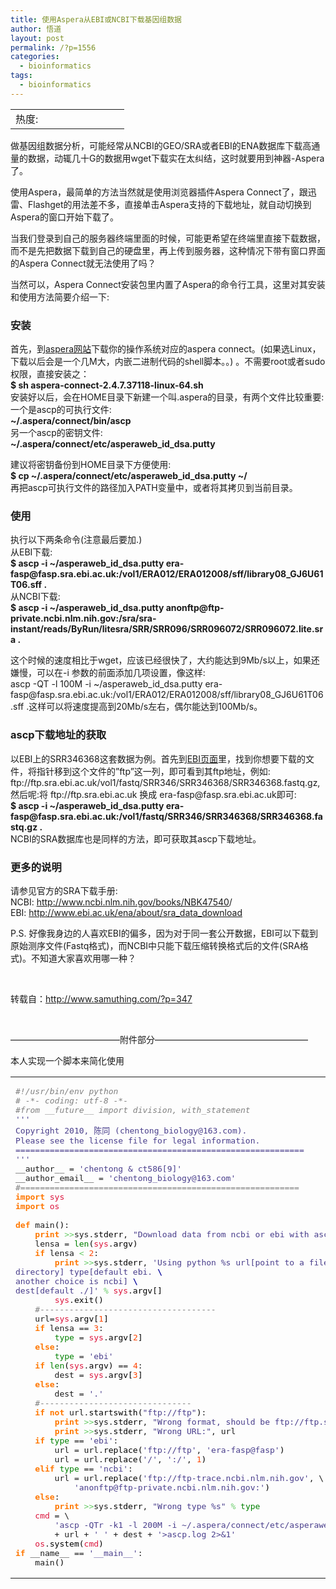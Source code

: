 ```yaml
---
title: 使用Aspera从EBI或NCBI下载基因组数据
author: 悟道
layout: post
permalink: /?p=1556
categories:
  - bioinformatics
tags:
  - bioinformatics
---
```

<table>
  <tr cellpadding=0><td>
    热度:
  </td><td cellpadding=0><img src='http://210.75.224.29/wordpress/wp-content/plugins/statpresscn/images/sun.gif' width=10 height=10 border=0 /></td><td cellpadding=0><img src='http://210.75.224.29/wordpress/wp-content/plugins/statpresscn/images/sun_dark.gif' width=10 height=10 border=0 /></td><td cellpadding=0><img src='http://210.75.224.29/wordpress/wp-content/plugins/statpresscn/images/sun_dark.gif' width=10 height=10 border=0 /></td><td cellpadding=0><img src='http://210.75.224.29/wordpress/wp-content/plugins/statpresscn/images/sun_dark.gif' width=10 height=10 border=0 /></td><td cellpadding=0><img src='http://210.75.224.29/wordpress/wp-content/plugins/statpresscn/images/sun_dark.gif' width=10 height=10 border=0 /></td></tr>
</table>

<div>
  <p>
    做基因组数据分析，可能经常从NCBI的GEO/SRA或者EBI的ENA数据库下载高通量的数据，动辄几十G的数据用wget下载实在太纠结，这时就要用到神器-Aspera了。
  </p>
  
  <p>
    使用Aspera，最简单的方法当然就是使用浏览器插件Aspera Connect了，跟迅雷、Flashget的用法差不多，直接单击Aspera支持的下载地址，就自动切换到Aspera的窗口开始下载了。
  </p>
  
  <p>
    当我们登录到自己的服务器终端里面的时候，可能更希望在终端里直接下载数据，而不是先把数据下载到自己的硬盘里，再上传到服务器，这种情况下带有窗口界面的Aspera Connect就无法使用了吗？
  </p>
  
  <p>
    当然可以，Aspera Connect安装包里内置了Aspera的命令行工具，这里对其安装和使用方法简要介绍一下:
  </p>
  
  <h3>
    安装
  </h3>
  
  <p>
    首先，到<a href="http://www.asperasoft.com/en/downloads/8?list">aspera网站</a>下载你的操作系统对应的aspera connect。(如果选Linux，下载以后会是一个几M大，内嵌二进制代码的shell脚本。。) 。不需要root或者sudo权限，直接安装之：<br /> <strong>$ sh aspera-connect-2.4.7.37118-linux-64.sh</strong><br /> 安装好以后，会在HOME目录下新建一个叫.aspera的目录，有两个文件比较重要:<br /> 一个是ascp的可执行文件:<br /> <strong>~/.aspera/connect/bin/ascp</strong><br /> 另一个ascp的密钥文件:<br /> <strong>~/.aspera/connect/etc/asperaweb_id_dsa.putty</strong>
  </p>
  
  <p>
    建议将密钥备份到HOME目录下方便使用:<br /> <strong>$ cp ~/.aspera/connect/etc/asperaweb_id_dsa.putty ~/</strong><br /> 再把ascp可执行文件的路径加入PATH变量中，或者将其拷贝到当前目录。
  </p>
  
  <h3>
    使用
  </h3>
  
  <p>
    执行以下两条命令(注意最后要加.)<br /> 从EBI下载:<br /> <strong>$ ascp -i ~/asperaweb_id_dsa.putty era-fasp@fasp.sra.ebi.ac.uk:/vol1/ERA012/ERA012008/sff/library08_GJ6U61T06.sff .</strong><br /> 从NCBI下载:<br /> <strong>$ ascp -i ~/asperaweb_id_dsa.putty anonftp@ftp-private.ncbi.nlm.nih.gov:/sra/sra-instant/reads/ByRun/litesra/SRR/SRR096/SRR096072/SRR096072.lite.sra .</strong>
  </p>
  
  <p>
    这个时候的速度相比于wget，应该已经很快了，大约能达到9Mb/s以上，如果还嫌慢，可以在-i 参数的前面添加几项设置，像这样:<br /> ascp -QT -l 100M -i ~/asperaweb_id_dsa.putty era-fasp@fasp.sra.ebi.ac.uk:/vol1/ERA012/ERA012008/sff/library08_GJ6U61T06.sff .这样可以将速度提高到20Mb/s左右，偶尔能达到100Mb/s。
  </p>
  
  <h3>
    ascp下载地址的获取
  </h3>
  
  <p>
    以EBI上的SRR346368这套数据为例。首先到<a href="http://www.ebi.ac.uk/ena/data/view/SRR346368">EBI页面</a>里，找到你想要下载的文件，将指针移到这个文件的”ftp”这一列，即可看到其ftp地址，例如: ftp://ftp.sra.ebi.ac.uk/vol1/fastq/SRR346/SRR346368/SRR346368.fastq.gz,<br /> 然后呢:将 ftp://ftp.sra.ebi.ac.uk 换成 era-fasp@fasp.sra.ebi.ac.uk即可:<br /> <strong>$ ascp -i ~/asperaweb_id_dsa.putty era-fasp@fasp.sra.ebi.ac.uk:/vol1/fastq/SRR346/SRR346368/SRR346368.fastq.gz .</strong><br /> NCBI的SRA数据库也是同样的方法，即可获取其ascp下载地址。
  </p>
  
  <h3>
    更多的说明
  </h3>
  
  <p>
    请参见官方的SRA下载手册:<br /> NCBI: <a href="http://www.ncbi.nlm.nih.gov/books/NBK47540" target="_blank">http://www.ncbi.nlm.nih.gov/books/NBK47540</a>/<br /> EBI: <a href="http://www.ebi.ac.uk/ena/about/sra_data_download" target="_blank">http://www.ebi.ac.uk/ena/about/sra_data_download</a>
  </p>
  
  <p>
    P.S. 好像我身边的人喜欢EBI的偏多，因为对于同一套公开数据，EBI可以下载到原始测序文件(Fastq格式)，而NCBI中只能下载压缩转换格式后的文件(SRA格式)。不知道大家喜欢用哪一种？
  </p>
</div>

&nbsp;

转载自：http://www.samuthing.com/?p=347

&nbsp;

&#8212;&#8212;&#8212;&#8212;&#8212;&#8212;&#8212;&#8212;&#8212;&#8212;&#8212;&#8212;&#8211;附件部分&#8212;&#8212;&#8212;&#8212;&#8212;&#8212;&#8212;&#8212;&#8212;&#8212;&#8212;&#8212;&#8212;&#8212;&#8212;&#8212;&#8212;&#8211;

本人实现一个脚本来简化使用

<div class="wp_codebox">
  <table>
    <tr id="p1556147">
      <td class="code" id="p1556code147">
        <pre class="python" style="font-family:monospace;"><span style="color: #808080; font-style: italic;">#!/usr/bin/env python</span>
<span style="color: #808080; font-style: italic;"># -*- coding: utf-8 -*-</span>
<span style="color: #808080; font-style: italic;">#from __future__ import division, with_statement</span>
<span style="color: #483d8b;">''</span><span style="color: #483d8b;">'
Copyright 2010, 陈同 (chentong_biology@163.com).  
Please see the license file for legal information.
===========================================================
'</span><span style="color: #483d8b;">''</span>
__author__ = <span style="color: #483d8b;">'chentong & ct586[9]'</span>
__author_email__ = <span style="color: #483d8b;">'chentong_biology@163.com'</span>
<span style="color: #808080; font-style: italic;">#=========================================================</span>
<span style="color: #ff7700;font-weight:bold;">import</span> <span style="color: #dc143c;">sys</span>
<span style="color: #ff7700;font-weight:bold;">import</span> <span style="color: #dc143c;">os</span>
&nbsp;
<span style="color: #ff7700;font-weight:bold;">def</span> main<span style="color: black;">&#40;</span><span style="color: black;">&#41;</span>:
    <span style="color: #ff7700;font-weight:bold;">print</span> <span style="color: #66cc66;">&gt;&gt;</span>sys.<span style="color: black;">stderr</span>, <span style="color: #483d8b;">"Download data from ncbi or ebi with ascp"</span>
    lensa = <span style="color: #008000;">len</span><span style="color: black;">&#40;</span><span style="color: #dc143c;">sys</span>.<span style="color: black;">argv</span><span style="color: black;">&#41;</span>
    <span style="color: #ff7700;font-weight:bold;">if</span> lensa <span style="color: #66cc66;">&lt;</span> <span style="color: #ff4500;">2</span>:
        <span style="color: #ff7700;font-weight:bold;">print</span> <span style="color: #66cc66;">&gt;&gt;</span>sys.<span style="color: black;">stderr</span>, <span style="color: #483d8b;">'Using python %s url[point to a file or <span style="color: #000099; font-weight: bold;">\</span>
directory] type[default ebi. <span style="color: #000099; font-weight: bold;">\</span>
another choice is ncbi] <span style="color: #000099; font-weight: bold;">\</span>
dest[default ./]'</span> <span style="color: #66cc66;">%</span> <span style="color: #dc143c;">sys</span>.<span style="color: black;">argv</span><span style="color: black;">&#91;</span><span style="color: #ff4500;"></span><span style="color: black;">&#93;</span>
        <span style="color: #dc143c;">sys</span>.<span style="color: black;">exit</span><span style="color: black;">&#40;</span><span style="color: #ff4500;"></span><span style="color: black;">&#41;</span>
    <span style="color: #808080; font-style: italic;">#------------------------------------</span>
    url=<span style="color: #dc143c;">sys</span>.<span style="color: black;">argv</span><span style="color: black;">&#91;</span><span style="color: #ff4500;">1</span><span style="color: black;">&#93;</span>
    <span style="color: #ff7700;font-weight:bold;">if</span> lensa == <span style="color: #ff4500;">3</span>:
        <span style="color: #008000;">type</span> = <span style="color: #dc143c;">sys</span>.<span style="color: black;">argv</span><span style="color: black;">&#91;</span><span style="color: #ff4500;">2</span><span style="color: black;">&#93;</span>
    <span style="color: #ff7700;font-weight:bold;">else</span>:
        <span style="color: #008000;">type</span> = <span style="color: #483d8b;">'ebi'</span>
    <span style="color: #ff7700;font-weight:bold;">if</span> <span style="color: #008000;">len</span><span style="color: black;">&#40;</span><span style="color: #dc143c;">sys</span>.<span style="color: black;">argv</span><span style="color: black;">&#41;</span> == <span style="color: #ff4500;">4</span>:
        dest = <span style="color: #dc143c;">sys</span>.<span style="color: black;">argv</span><span style="color: black;">&#91;</span><span style="color: #ff4500;">3</span><span style="color: black;">&#93;</span>
    <span style="color: #ff7700;font-weight:bold;">else</span>:
        dest = <span style="color: #483d8b;">'.'</span>
    <span style="color: #808080; font-style: italic;">#-------------------------------</span>
    <span style="color: #ff7700;font-weight:bold;">if</span> <span style="color: #ff7700;font-weight:bold;">not</span> url.<span style="color: black;">startswith</span><span style="color: black;">&#40;</span><span style="color: #483d8b;">"ftp://ftp"</span><span style="color: black;">&#41;</span>:
        <span style="color: #ff7700;font-weight:bold;">print</span> <span style="color: #66cc66;">&gt;&gt;</span>sys.<span style="color: black;">stderr</span>, <span style="color: #483d8b;">"Wrong format, should be ftp://ftp.sra.ebi.ac.uk/"</span>
        <span style="color: #ff7700;font-weight:bold;">print</span> <span style="color: #66cc66;">&gt;&gt;</span>sys.<span style="color: black;">stderr</span>, <span style="color: #483d8b;">"Wrong URL:"</span>, url
    <span style="color: #ff7700;font-weight:bold;">if</span> <span style="color: #008000;">type</span> == <span style="color: #483d8b;">'ebi'</span>:
        url = url.<span style="color: black;">replace</span><span style="color: black;">&#40;</span><span style="color: #483d8b;">'ftp://ftp'</span>, <span style="color: #483d8b;">'era-fasp@fasp'</span><span style="color: black;">&#41;</span>
        url = url.<span style="color: black;">replace</span><span style="color: black;">&#40;</span><span style="color: #483d8b;">'/'</span>, <span style="color: #483d8b;">':/'</span>, <span style="color: #ff4500;">1</span><span style="color: black;">&#41;</span>
    <span style="color: #ff7700;font-weight:bold;">elif</span> <span style="color: #008000;">type</span> == <span style="color: #483d8b;">'ncbi'</span>:
        url = url.<span style="color: black;">replace</span><span style="color: black;">&#40;</span><span style="color: #483d8b;">'ftp://ftp-trace.ncbi.nlm.nih.gov'</span>, \
            <span style="color: #483d8b;">'anonftp@ftp-private.ncbi.nlm.nih.gov:'</span><span style="color: black;">&#41;</span>
    <span style="color: #ff7700;font-weight:bold;">else</span>:
        <span style="color: #ff7700;font-weight:bold;">print</span> <span style="color: #66cc66;">&gt;&gt;</span>sys.<span style="color: black;">stderr</span>, <span style="color: #483d8b;">"Wrong type %s"</span> <span style="color: #66cc66;">%</span> <span style="color: #008000;">type</span>
    <span style="color: #dc143c;">cmd</span> = \
        <span style="color: #483d8b;">'ascp -QTr -k1 -l 200M -i ~/.aspera/connect/etc/asperaweb_id_dsa.putty '</span>\
        + url + <span style="color: #483d8b;">' '</span> + dest + <span style="color: #483d8b;">'&gt;ascp.log 2&gt;&1'</span>
    <span style="color: #dc143c;">os</span>.<span style="color: black;">system</span><span style="color: black;">&#40;</span><span style="color: #dc143c;">cmd</span><span style="color: black;">&#41;</span>
<span style="color: #ff7700;font-weight:bold;">if</span> __name__ == <span style="color: #483d8b;">'__main__'</span>:
    main<span style="color: black;">&#40;</span><span style="color: black;">&#41;</span></pre>
      </td>
    </tr>
  </table>
</div>

&nbsp;